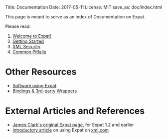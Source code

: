 Title: Documentation
Date: 2017-05-11
License: MIT
save_as: doc/index.html

This page is meant to serve as an index of Documentation on Expat.

Please read:

 1. [Welcome to Expat!](../)
 1. [Getting Started](getting-started/)
 1. [XML Security](xml-security/)
 1. [Common Pitfalls](common-pitfalls/)


# Other Resources

* [Software using Expat](users/)
* [Bindings & 3rd-party Wrappers](bindings/)


# External Articles and References

* [James Clark's original Expat page](http://www.jclark.com/xml/expat.html), for Expat 1.2 and earlier
* [Introductory article](http://www.xml.com/pub/1999/09/expat/index.html) on using Expat on [xml.com](http://www.xml.com/)
